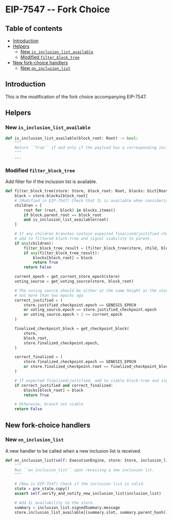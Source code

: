 # EIP-7547 -- Fork Choice

## Table of contents
<!-- TOC -->
<!-- START doctoc generated TOC please keep comment here to allow auto update -->
<!-- DON'T EDIT THIS SECTION, INSTEAD RE-RUN doctoc TO UPDATE -->

- [Introduction](#introduction)
- [Helpers](#helpers)
  - [New `is_inclusion_list_available`](#new-is_inclusion_list_available)
  - [Modified `filter_block_tree`](#modified-filter_block_tree)
- [New fork-choice handlers](#new-fork-choice-handlers)
  - [New `on_inclusion_list`](#new-on_inclusion_list)

<!-- END doctoc generated TOC please keep comment here to allow auto update -->
<!-- /TOC -->

## Introduction

This is the modification of the fork choice accompanying EIP-7547.

## Helpers

### New `is_inclusion_list_available`

```python
def is_inclusion_list_available(block_root: Root) -> bool:
    """
    Return ``True`` if and only if the payload has a corresponding inclusion list.
    """
    ...
```

### Modified `filter_block_tree`

Add filter for if the inclusion list is available.

```python
def filter_block_tree(store: Store, block_root: Root, blocks: Dict[Root, BeaconBlock]) -> bool:
    block = store.blocks[block_root]
    # [Modified in EIP-7547] Check that IL is available when considering heads.
    children = [
        root for (root, block) in blocks.items()
        if block.parent_root == block_root
        and is_inclusion_list_available(root)
    ]

    # If any children branches contain expected finalized/justified checkpoints,
    # add to filtered block-tree and signal viability to parent.
    if any(children):
        filter_block_tree_result = [filter_block_tree(store, child, blocks) for child in children]
        if any(filter_block_tree_result):
            blocks[block_root] = block
            return True
        return False

    current_epoch = get_current_store_epoch(store)
    voting_source = get_voting_source(store, block_root)

    # The voting source should be either at the same height as the store's justified checkpoint or
    # not more than two epochs ago
    correct_justified = (
        store.justified_checkpoint.epoch == GENESIS_EPOCH
        or voting_source.epoch == store.justified_checkpoint.epoch
        or voting_source.epoch + 2 >= current_epoch
    )

    finalized_checkpoint_block = get_checkpoint_block(
        store,
        block_root,
        store.finalized_checkpoint.epoch,
    )

    correct_finalized = (
        store.finalized_checkpoint.epoch == GENESIS_EPOCH
        or store.finalized_checkpoint.root == finalized_checkpoint_block
    )

    # If expected finalized/justified, add to viable block-tree and signal viability to parent.
    if correct_justified and correct_finalized:
        blocks[block_root] = block
        return True

    # Otherwise, branch not viable
    return False
```

## New fork-choice handlers

### New `on_inclusion_list`

A new handler to be called when a new inclusion list is received.

```python
def on_inclusion_list(self: ExecutionEngine, store: Store, inclusion_list: InclusionList) -> None:
    """
    Run ``on_inclusion_list`` upon receiving a new inclusion lit.
    """

    # [New in EIP-7547] Check if the inclusion list is valid.
    state = pre_state.copy()
    assert self.verify_and_notify_new_inclusion_list(inclusion_list)

    # Add IL availability to the store.
    summary = inclusion_list.signedSummary.message
    store.inclusion_list_available[(summary.slot, summary.parent_hash)] = True
```